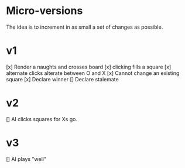 # Micro-versions
The idea is to increment in as small a set of changes as possible.

# v1
[x] Render a naughts and crosses board
[x] clicking fills a square
[x] alternate clicks alterate between O and X
[x] Cannot change an existing square
[x] Declare winner
[] Declare stalemate

# v2
[] AI clicks squares for Xs go.

# v3
[] AI plays "well"
